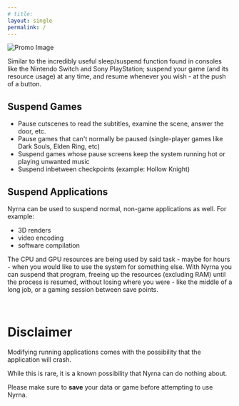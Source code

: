 ```yaml
---
# title: 
layout: single
permalink: /
---
```


![Promo Image](https://raw.githubusercontent.com/Merrit/nyrna/main/assets/images/promo/promo.jpg)

Similar to the incredibly useful sleep/suspend function found in consoles like the Nintendo Switch and Sony PlayStation; suspend your game (and its resource usage) at any time, and resume whenever you wish - at the push of a button.


## Suspend Games

- Pause cutscenes to read the subtitles, examine the scene, answer the door, etc.
- Pause games that can't normally be paused (single-player games like Dark Souls, Elden
  Ring, etc)
- Suspend games whose pause screens keep the system running hot or playing
  unwanted music
- Suspend inbetween checkpoints (example: Hollow Knight)


## Suspend Applications

Nyrna can be used to suspend normal, non-game applications as well. For example:

- 3D renders
- video encoding
- software compilation

The CPU and GPU resources are being used by said task - maybe for hours - when
you would like to use the system for something else. With Nyrna you can suspend
that program,
freeing up the resources (excluding RAM) until the process is resumed,
without losing where you were - like the middle of a long job, or a gaming session
between save points.



<br>


# Disclaimer

Modifying running applications comes with the possibility that the application will crash.

While this is rare, it is a known possibility that Nyrna can do nothing about.

Please make sure to **save** your data or game before attempting to use Nyrna.


<br>


